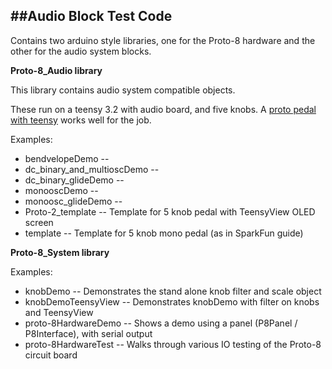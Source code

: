 ##Audio Block Test Code
-------

Contains two arduino style libraries, one for the Proto-8 hardware and the other for the audio system blocks.

**Proto-8_Audio library**

This library contains audio system compatible objects.

These run on a teensy 3.2 with audio board, and five knobs.  A [proto pedal with teensy](https://learn.sparkfun.com/tutorials/proto-pedal-example-programmable-digital-pedal) works well for the job.

Examples:

* bendvelopeDemo -- 
* dc_binary_and_multioscDemo -- 
* dc_binary_glideDemo -- 
* monooscDemo -- 
* monoosc_glideDemo -- 
* Proto-2_template -- Template for 5 knob pedal with TeensyView OLED screen
* template -- Template for 5 knob mono pedal (as in SparkFun guide)

**Proto-8_System library**

Examples:

* knobDemo -- Demonstrates the stand alone knob filter and scale object
* knobDemoTeensyView -- Demonstrates knobDemo with filter on knobs and TeensyView
* proto-8HardwareDemo -- Shows a demo using a panel (P8Panel / P8Interface), with serial output
* proto-8HardwareTest -- Walks through various IO testing of the Proto-8 circuit board